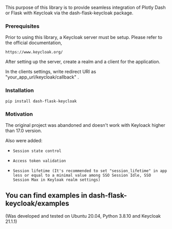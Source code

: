 This purpose of this library is to provide seamless integration of Plotly Dash or Flask with Keycloak via the dash-flask-keycloak package.

### Prerequisites

Prior to using this library, a Keycloak server must be setup. Please refer to the official documentation,

    https://www.keycloak.org/

After setting up the server, create a realm and a client for the application.

In the clients settings, write redirect URI as "your_app_url/keycloak/callback" .

### Installation

    pip install dash-flask-keycloak

### Motivation

The original project was abandoned and doesn't work with Keyloack higher than 17.0 version.

Also were added:
*     Session state control
*     Access token validation
*     Session lifetime (It's recommended to set "session_lifetime" in app less or equal to a minimal value among SSO Session Idle, SSO Session Max in Keyloak realm settings)


## **You can find examples in dash-flask-keycloak/examples**

(Was developed and tested on Ubuntu 20.04, Python 3.8.10 and Keycloak 21.1.1)
